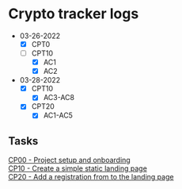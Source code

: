 # Crypto tracker logs
- 03-26-2022
  - [x] CPT0
  - [ ] CPT10
    - [x] AC1
    - [x] AC2
- 03-28-2022
  - [x] CPT10
    - [x] AC3-AC8
  - [X] CPT20
    - [X] AC1-AC5

## Tasks
[CP00 - Project setup and onboarding](Task_CPT0_-_Project_setup_and_onboarding.md)</br>
[CP10 - Create a simple static landing page](Task_CPT10_-_Create_a_simple_static_landing_page.md)</br>
[CP20 - Add a registration from to the landing page](Task_CPT20_-_Add_a_registration_form_to_the_landing_page.md)</br>